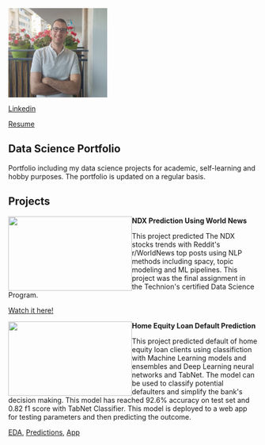 

<img align="middle" src="Yonatan1.jpg" width="200" height="180"/>


[Linkedin](https://www.linkedin.com/in/%D7%99%D7%95%D7%A0%D7%AA%D7%9F-%D7%A8%D7%91%D7%99%D7%A0%D7%95%D7%91%D7%99%D7%A5-68a391213/)

<a id="raw-url" href="https://github.com/rabi320/Yonatan-Rabiovich-Portfolio/raw/main/Yonatan%20Rabinovich%20resume.pdf">Resume</a>
## Data Science Portfolio
Portfolio including my data science projects for academic, self-learning and hobby purposes.
The portfolio is updated on a regular basis.


## Projects

<img align="left" width="250" height="150" src="https://stockprice.com/wp-content/uploads/2019/09/penny-stocks-news.jpg">**NDX Prediction Using World News**

This project predicted The NDX stocks trends with Reddit's r/WorldNews top posts using NLP methods including spacy, topic modeling and ML pipelines.
This project was the final assignment in the Technion's certified Data Science Program.

[Watch it here!](https://nbviewer.jupyter.org/github/rabi320/Data-Science-Projects/blob/0f6a6f803d09b486ff17073883f509b4bab5f8ca/NDX%20reddit%20Prediction/NASDAQ%20100%20Prediction%20with%20World%20News%20Main.ipynb)


<img align="left" width="250" height="150" src="https://www.mybcu.org/templates/rt_requiem/custom/images/products/page_toppers/home_equity_loan_line_credit_lynchburg_danville_buena_vista_bedford_madison_heights_virginia.png">**Home Equity Loan Default Prediction**

This project predicted default of home equity loan clients using classifiction with Machine Learning models and ensembles and Deep Learning neural networks and TabNet.
The model can be used to classify potential defaulters and simplify the bank's decision making. This model has reached 92.6% accuracy on test set and 0.82 f1 score with TabNet Classifier. This model is deployed to a web app for testing parameters and then predicting the outcome.

[EDA](https://nbviewer.jupyter.org/github/rabi320/Data-Science-Projects/blob/4ed8e9adf1a6c7a811354e1212ef16f12f0216cb/Home%20Equity%20Loan%20Defaut%20Prediction/EDA.ipynb), [Predictions](https://nbviewer.jupyter.org/github/rabi320/Data-Science-Projects/blob/4ed8e9adf1a6c7a811354e1212ef16f12f0216cb/Home%20Equity%20Loan%20Defaut%20Prediction/Prediction.ipynb), [App](https://share.streamlit.io/rabi320/homeeqapp/HomeEqApp.py)
